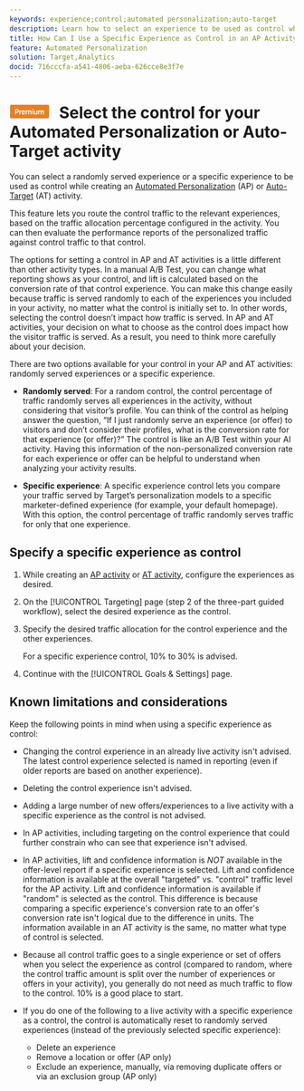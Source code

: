```yaml
---
keywords: experience;control;automated personalization;auto-target
description: Learn how to select an experience to be used as control while creating an Automated Personalization (AP) or Auto-Target activity in Adobe Target.
title: How Can I Use a Specific Experience as Control in an AP Activity?
feature: Automated Personalization
solution: Target,Analytics
docid: 716cccfa-a541-4806-aeba-626cce8e3f7e
---
```


# ![PREMIUM](/help/assets/premium.png) Select the control for your Automated Personalization or Auto-Target activity

You can select a randomly served experience or a specific experience to be used as control while creating an [Automated Personalization](/help/c-activities/t-automated-personalization/automated-personalization.md) (AP) or [Auto-Target](/help/c-activities/auto-target/auto-target-to-optimize.md) (AT) activity.

This feature lets you route the control traffic to the relevant experiences, based on the traffic allocation percentage configured in the activity. You can then evaluate the performance reports of the personalized traffic against control traffic to that control.

The options for setting a control in AP and AT activities is a little different than other activity types. In a manual A/B Test, you can change what reporting shows as your control, and lift is calculated based on the conversion rate of that control experience. You can make this change easily because traffic is served randomly to each of the experiences you included in your activity, no matter what the control is initially set to. In other words, selecting the control doesn’t impact how traffic is served. In AP and AT activities, your decision on what to choose as the control does impact how the visitor traffic is served. As a result, you need to think more carefully about your decision.

There are two options available for your control in your AP and AT activities: randomly served experiences or a specific experience.

* **Randomly served**: For a random control, the control percentage of traffic randomly serves all experiences in the activity, without considering that visitor’s profile. You can think of the control as helping answer the question, “If I just randomly serve an experience (or offer) to visitors and don’t consider their profiles, what is the conversion rate for that experience (or offer)?” The control is like an A/B Test within your AI activity. Having this information of the non-personalized conversion rate for each experience or offer can be helpful to understand when analyzing your activity results.

* **Specific experience**: A specific experience control lets you compare your traffic served by Target’s personalization models to a specific marketer-defined experience (for example, your default homepage). With this option, the control percentage of traffic randomly serves traffic for only that one experience.

## Specify a specific experience as control

1. While creating an [AP activity](/help/c-activities/t-automated-personalization/create-ap-activity.md) or [AT activity](/help/c-activities/t-test-ab/t-test-create-ab/ab-audience.md), configure the experiences as desired.
1. On the [!UICONTROL Targeting] page (step 2 of the three-part guided workflow), select the desired experience as the control.
1. Specify the desired traffic allocation for the control experience and the other experiences.

   For a specific experience control, 10% to 30% is advised.

1. Continue with the [!UICONTROL Goals & Settings] page.

## Known limitations and considerations

Keep the following points in mind when using a specific experience as control:

* Changing the control experience in an already live activity isn't advised. The latest control experience selected is named in reporting (even if older reports are based on another experience).
* Deleting the control experience isn't advised.
* Adding a large number of new offers/experiences to a live activity with a specific experience as the control is not advised.
* In AP activities, including targeting on the control experience that could further constrain who can see that experience isn't advised.
* In AP activities, lift and confidence information is *NOT* available in the offer-level report if a specific experience is selected. Lift and confidence information is available at the overall "targeted" vs. "control" traffic level for the AP activity. Lift and confidence information is available if "random" is selected as the control. This difference is because comparing a specific experience's conversion rate to an offer's conversion rate isn't logical due to the difference in units. The information available in an AT activity is the same, no matter what type of control is selected.
* Because all control traffic goes to a single experience or set of offers when you select the experience as control (compared to random, where the control traffic amount is split over the number of experiences or offers in your activity), you generally do not need as much traffic to flow to the control. 10% is a good place to start.
* If you do one of the following to a live activity with a specific experience as a control, the control is automatically reset to randomly served experiences (instead of the previously selected specific experience):

  * Delete an experience
  * Remove a location or offer (AP only)
  * Exclude an experience, manually, via removing duplicate offers or via an exclusion group (AP only)
  